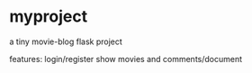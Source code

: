 # myproject

a tiny movie-blog flask project

features:
login/register
show movies and comments/document










